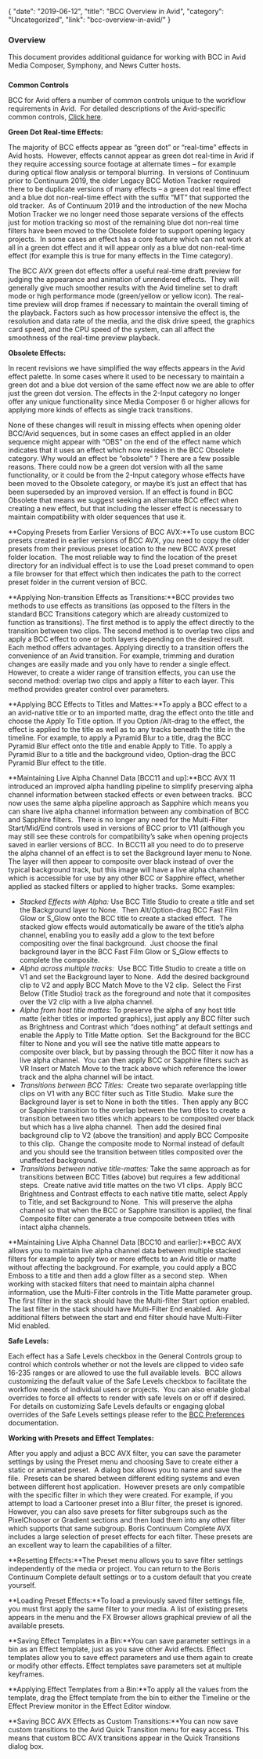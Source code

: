 {
"date": "2019-06-12",
"title": "BCC Overview in Avid",
"category": "Uncategorized",
"link": "bcc-overview-in-avid/"
}

 ### **Overview**


This document provides additional guidance for working with BCC in Avid Media Composer, Symphony, and News Cutter hosts.


### 


**Common Controls**


BCC for Avid offers a number of common controls unique to the workflow requirements in Avid.  For detailed descriptions of the Avid-specific common controls, [Click here](/documentation/continuum/bcc-common-controls-avid/).

**Green Dot Real-time Effects:**


The majority of BCC effects appear as “green dot” or “real-time” effects in Avid hosts.  However, effects cannot appear as green dot real-time in Avid if they require accessing source footage at alternate times – for example during optical flow analysis or temporal blurring.  In versions of Continuum prior to Continuum 2019, the older Legacy BCC Motion Tracker required there to be duplicate versions of many effects – a green dot real time effect and a blue dot non-real-time effect with the suffix “MT” that supported the old tracker.  As of Continuum 2019 and the introduction of the new Mocha Motion Tracker we no longer need those separate versions of the effects just for motion tracking so most of the remaining blue dot non-real time filters have been moved to the Obsolete folder to support opening legacy projects.  In some cases an effect has a core feature which can not work at all in a green dot effect and it will appear only as a blue dot non-real-time effect (for example this is true for many effects in the Time category).


The BCC AVX green dot effects offer a useful real-time draft preview for judging the appearance and animation of unrendered effects.  They will generally give much smoother results with the Avid timeline set to draft mode or high performance mode (green/yellow or yellow icon). The real-time preview will drop frames if necessary to maintain the overall timing of the playback. Factors such as how processor intensive the effect is, the resolution and data rate of the media, and the disk drive speed, the graphics card speed, and the CPU speed of the system, can all affect the smoothness of the real-time preview playback.


**Obsolete Effects:**


In recent revisions we have simplified the way effects appears in the Avid effect palette. In some cases where it used to be necessary to maintain a green dot and a blue dot version of the same effect now we are able to offer just the green dot version. The effects in the 2-Input category no longer offer any unique functionality since Media Composer 6 or higher allows for applying more kinds of effects as single track transitions.


None of these changes will result in missing effects when opening older BCC/Avid sequences, but in some cases an effect applied in an older sequence might appear with “OBS” on the end of the effect name which indicates that it uses an effect which now resides in the BCC Obsolete category. Why would an effect be “obsolete” ? There are a few possible reasons. There could now be a green dot version with all the same functionality, or it could be from the 2-Input category whose effects have been moved to the Obsolete category, or maybe it’s just an effect that has been superseded by an improved version. If an effect is found in BCC Obsolete that means we suggest seeking an alternate BCC effect when creating a new effect, but that including the lesser effect is necessary to maintain compatibility with older sequences that use it.


**Copying Presets from Earlier Versions of BCC AVX:**To use custom BCC presets created in earlier versions of BCC AVX, you need to copy the older presets from their previous preset location to the new BCC AVX preset folder location.  The most reliable way to find the location of the preset directory for an individual effect is to use the Load preset command to open a file browser for that effect which then indicates the path to the correct preset folder in the current version of BCC.


**Applying Non-transition Effects as Transitions:**BCC provides two methods to use effects as transitions (as opposed to the filters in the standard BCC Transitions category which are already customized to function as transitions). The first method is to apply the effect directly to the transition between two clips. The second method is to overlap two clips and apply a BCC effect to one or both layers depending on the desired result. Each method offers advantages. Applying directly to a transition offers the convenience of an Avid transition. For example, trimming and duration changes are easily made and you only have to render a single effect. However, to create a wider range of transition effects, you can use the second method: overlap two clips and apply a filter to each layer. This method provides greater control over parameters.


**Applying BCC Effects to Titles and Mattes:**To apply a BCC effect to a an avid-native title or to an imported matte, drag the effect onto the title and choose the Apply To Title option. If you Option /Alt-drag to the effect, the effect is applied to the title as well as to any tracks beneath the title in the timeline. For example, to apply a Pyramid Blur to a title, drag the BCC Pyramid Blur effect onto the title and enable Apply to Title. To apply a Pyramid Blur to a title and the background video, Option-drag the BCC Pyramid Blur effect to the title.


**Maintaining Live Alpha Channel Data [BCC11 and up]:**BCC AVX 11 introduced an improved alpha handling pipeline to simplify preserving alpha channel information between stacked effects or even between tracks.  BCC now uses the same alpha pipeline approach as Sapphire which means you can share live alpha channel information between any combination of BCC and Sapphire filters.  There is no longer any need for the Multi-Filter Start/Mid/End controls used in versions of BCC prior to V11 (although you may still see these controls for compatibility’s sake when opening projects saved in earlier versions of BCC.  In BCC11 all you need to do to preserve the alpha channel of an effect is to set the Background layer menu to None.  The layer will then appear to composite over black instead of over the typical background track, but this image will have a live alpha channel which is accessible for use by any other BCC or Sapphire effect, whether applied as stacked filters or applied to higher tracks.  Some examples:


* *Stacked Effects with Alpha:* Use BCC Title Studio to create a title and set the Background layer to None.  Then Alt/Option-drag BCC Fast Film Glow or S\_Glow onto the BCC title to create a stacked effect.  The stacked glow effects would automatically be aware of the title’s alpha channel, enabling you to easily add a glow to the text before compositing over the final background.  Just choose the final background layer in the BCC Fast Film Glow or S\_Glow effects to complete the composite.
* *Alpha across multiple tracks:*  Use BCC Title Studio to create a title on V1 and set the Background layer to None.  Add the desired background clip to V2 and apply BCC Match Move to the V2 clip.  Select the First Below (Title Studio) track as the foreground and note that it composites over the V2 clip with a live alpha channel.
* *Alpha from host title mattes:* To preserve the alpha of any host title matte (either titles or imported graphics), just apply any BCC filter such as Brightness and Contrast which “does nothing” at default settings and enable the Apply to Title Matte option.  Set the Background for the BCC filter to None and you will see the native title matte appears to composite over black, but by passing through the BCC filter it now has a live alpha channel.  You can then apply BCC or Sapphire filters such as VR Insert or Match Move to the track above which reference the lower track and the alpha channel will be intact.
* *Transitions between BCC Titles:*  Create two separate overlapping title clips on V1 with any BCC filter such as Title Studio.  Make sure the Background layer is set to None in both the titles.  Then apply any BCC or Sapphire transition to the overlap between the two titles to create a transition between two titles which appears to be composited over black but which has a live alpha channel.  Then add the desired final background clip to V2 (above the transition) and apply BCC Composite to this clip.  Change the composite mode to Normal instead of default and you should see the transition between titles composited over the unaffected background.
* *Transitions between native title-mattes:* Take the same approach as for transitions between BCC Titles (above) but requires a few additional steps.  Create native avid title mattes on the two V1 clips.  Apply BCC Brightness and Contrast effects to each native title matte, select Apply to Title, and set Background to None.  This will preserve the alpha channel so that when the BCC or Sapphire transition is applied, the final Composite filter can generate a true composite between titles with intact alpha channels.


**Maintaining Live Alpha Channel Data [BCC10 and earlier]:**BCC AVX allows you to maintain live alpha channel data between multiple stacked filters for example to apply two or more effects to an Avid title or matte without affecting the background. For example, you could apply a BCC Emboss to a title and then add a glow filter as a second step.  When working with stacked filters that need to maintain alpha channel information, use the Multi-Filter controls in the Title Matte parameter group.  The first filter in the stack should have the Multi-filter Start option enabled.  The last filter in the stack should have Multi-Filter End enabled.  Any additional filters between the start and end filter should have Multi-Filter Mid enabled.


**Safe Levels:**


Each effect has a Safe Levels checkbox in the General Controls group to control which controls whether or not the levels are clipped to video safe 16-235 ranges or are allowed to use the full available levels.  BCC allows customizing the default value of the Safe Levels checkbox to facilitate the workflow needs of individual users or projects.  You can also enable global overrides to force all effects to render with safe levels on or off if desired.  For details on customizing Safe Levels defaults or engaging global overrides of the Safe Levels settings please refer to the [BCC Preferences](/documentation/continuum/bcc-preferences/) documentation.

**Working with Presets and Effect Templates:**  

After you apply and adjust a BCC AVX filter, you can save the parameter settings by using the Preset menu and choosing Save to create either a static or animated preset.  A dialog box allows you to name and save the file.  Presets can be shared between different editing systems and even between different host application.  However presets are only compatible with the specific filter in which they were created. For example, if you attempt to load a Cartooner preset into a Blur filter, the preset is ignored. However, you can also save presets for filter subgroups such as the PixelChooser or Gradient sections and then load them into any other filter which supports that same subgroup. Boris Continuum Complete AVX includes a large selection of preset effects for each filter. These presets are an excellent way to learn the capabilities of a filter.


**Resetting Effects:**The Preset menu allows you to save filter settings independently of the media or project. You can return to the Boris Continuum Complete default settings or to a custom default that you create yourself.


**Loading Preset Effects:**To load a previously saved filter settings file, you must first apply the same filter to your media. A list of existing presets appears in the menu and the FX Browser allows graphical preview of all the available presets.


**Saving Effect Templates in a Bin:**You can save parameter settings in a bin as an Effect template, just as you save other Avid effects. Effect templates allow you to save effect parameters and use them again to create or modify other effects. Effect templates save parameters set at multiple keyframes.


**Applying Effect Templates from a Bin:**To apply all the values from the template, drag the Effect template from the bin to either the Timeline or the Effect Preview monitor in the Effect Editor window.


**Saving BCC AVX Effects as Custom Transitions:**You can now save custom transitions to the Avid Quick Transition menu for easy access. This means that custom BCC AVX transitions appear in the Quick Transitions dialog box.


 



